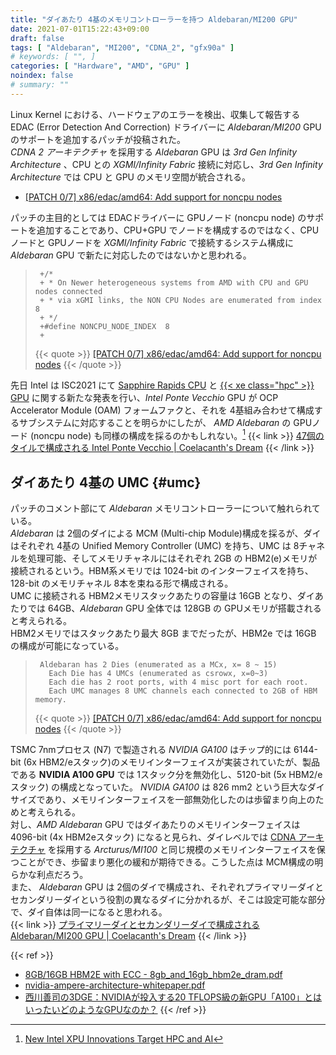 ```yaml
---
title: "ダイあたり 4基のメモリコントローラーを持つ Aldebaran/MI200 GPU"
date: 2021-07-01T15:22:43+09:00
draft: false
tags: [ "Aldebaran", "MI200", "CDNA_2", "gfx90a" ]
# keywords: [ "", ]
categories: [ "Hardware", "AMD", "GPU" ]
noindex: false
# summary: ""
---
```


Linux Kernel における、ハードウェアのエラーを検出、収集して報告する EDAC (Error Detection And Correction) ドライバーに *Aldebaran/MI200* GPU のサポートを追加するパッチが投稿された。  
*CDNA 2 アーキテクチャ* を採用する *Aldebaran* GPU は *3rd Gen Infinity Architecture* 、CPU との *XGMI/Infinity Fabric* 接続に対応し、*3rd Gen Infinity Architecture* では CPU と GPU のメモリ空間が統合される。  

 * [[PATCH 0/7] x86/edac/amd64: Add support for noncpu nodes](https://lore.kernel.org/linux-edac/20210630152828.162659-1-nchatrad@amd.com/T/#t)

パッチの主目的としては EDACドライバーに GPUノード (noncpu node) のサポートを追加することであり、CPU+GPU でノードを構成するのではなく、CPUノードと GPUノードを *XGMI/Infinity Fabric* で接続するシステム構成に *Aldebaran* GPU で新たに対応したのではないかと思われる。  

 > 		+/*
 > 		+ * On Newer heterogeneous systems from AMD with CPU and GPU nodes connected
 > 		+ * via xGMI links, the NON CPU Nodes are enumerated from index 8
 > 		+ */
 > 		+#define NONCPU_NODE_INDEX	8
 > 		+
 >
 > {{< quote >}} [[PATCH 0/7] x86/edac/amd64: Add support for noncpu nodes](https://lore.kernel.org/linux-edac/20210630152828.162659-1-nchatrad@amd.com/T/) {{< /quote >}}

先日 Intel は ISC2021 にて [Sapphire Rapids CPU](/tags/sapphire_rapids) と [{{< xe class="hpc" >}} GPU](/tags/xe-hpc) に関する新たな発表を行い、*Intel Ponte Vecchio* GPU が OCP Accelerator Module (OAM) フォームファクと、それを 4基組み合わせて構成するサブシステムに対応することを明らかにしたが、 *AMD Aldebaran* の GPUノード (noncpu node) も同様の構成を採るのかもしれない。[^intel-isc2021]
{{< link >}} [47個のタイルで構成される Intel Ponte Vecchio | Coelacanth's Dream](/posts/2021/03/26/intel-pvc-47-tiles/) {{< /link >}}

[^intel-isc2021]: [New Intel XPU Innovations Target HPC and AI](https://www.intel.com/content/www/us/en/newsroom/news/new-intel-xpu-innovations-target-hpc-ai.html)

## ダイあたり 4基の UMC {#umc}

パッチのコメント部にて *Aldebaran* メモリコントローラーについて触れられている。  
*Aldebaran* は 2個のダイによる MCM (Multi-chip Module)構成を採るが、ダイはそれぞれ 4基の Unified Memory Controller (UMC) を持ち、UMC は 8チャネルを処理可能、そしてメモリチャネルにはそれぞれ 2GB の HBM2(e)メモリが接続されるという。HBM系メモリでは 1024-bit のインターフェイスを持ち、128-bit のメモリチャネル 8本を束ねる形で構成される。  
UMC に接続される HBM2メモリスタックあたりの容量は 16GB となり、ダイあたりでは 64GB、*Aldebaran* GPU 全体では 128GB の GPUメモリが搭載されると考えられる。  
HBM2メモリではスタックあたり最大 8GB までだったが、HBM2e では 16GB の構成が可能になっている。  


 > 		Aldebaran has 2 Dies (enumerated as a MCx, x= 8 ~ 15) 
 > 		  Each Die has 4 UMCs (enumerated as csrowx, x=0~3)
 > 		  Each die has 2 root ports, with 4 misc port for each root.
 > 		  Each UMC manages 8 UMC channels each connected to 2GB of HBM memory.
 >
 > {{< quote >}} [[PATCH 0/7] x86/edac/amd64: Add support for noncpu nodes](https://lore.kernel.org/linux-edac/20210630152828.162659-1-nchatrad@amd.com/T/#m556d6870ba567a24c2677b6e5d81739fcd12f312) {{< /quote >}}

TSMC 7nmプロセス (N7) で製造される *NVIDIA GA100* はチップ的には 6144-bit (6x HBM2/eスタック)のメモリインターフェイスが実装されていたが、製品である **NVIDIA A100 GPU** では 1スタック分を無効化し、5120-bit (5x HBM2/eスタック) の構成となっていた。 *NVIDIA GA100* は 826 mm2 という巨大なダイサイズであり、メモリインターフェイスを一部無効化したのは歩留まり向上のためと考えられる。  
対し、*AMD Aldebaran* GPU ではダイあたりのメモリインターフェイスは 4096-bit (4x HBM2eスタック) になると見られ、ダイレベルでは [CDNA アーキテクチャ](/tags/cdna) を採用する *Arcturus/MI100* と同じ規模のメモリインターフェイスを保つことができ、歩留まり悪化の緩和が期待できる。こうした点は MCM構成の明らかな利点だろう。  
また、 *Aldebaran* GPU は 2個のダイで構成され、それぞれプライマリーダイとセカンダリーダイという役割の異なるダイに分かれるが、そこは設定可能な部分で、ダイ自体は同一になると思われる。  
{{< link >}} [プライマリーダイとセカンダリーダイで構成される Aldebaran/MI200 GPU | Coelacanth's Dream](/posts/2021/06/09/aldebaran-primary-secondary/) {{< /link >}}

{{< ref >}}
 * [8GB/16GB HBM2E with ECC - 8gb_and_16gb_hbm2e_dram.pdf](https://media-www.micron.com/-/media/client/global/documents/products/data-sheet/dram/hbm2e/8gb_and_16gb_hbm2e_dram.pdf?rev=dbfcf653271041a497e5f1bef1a169ca)
 * [nvidia-ampere-architecture-whitepaper.pdf](https://images.nvidia.com/aem-dam/en-zz/Solutions/data-center/nvidia-ampere-architecture-whitepaper.pdf)
 * [西川善司の3DGE：NVIDIAが投入する20 TFLOPS級の新GPU「A100」とはいったいどのようなGPUなのか？](https://www.4gamer.net/games/121/G012181/20200527061/)
{{< /ref >}}
